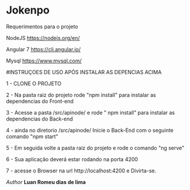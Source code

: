 # Jokenpo

Requerimentos para o projeto

NodeJS https://nodejs.org/en/

Angular 7 https://cli.angular.io/

Mysql https://www.mysql.com/


  
 #INSTRUÇOES DE USO APÓS INSTALAR AS DEPENCIAS ACIMA
 
 
 1 - CLONE O PROJETO
 
 2 - Na pasta raiz do projeto rode "npm install" para instalar as dependencias do Front-end
 
 3 - Acesse a pasta /src/apinode/  e rode " npm install" para instalar as dependencias do Back-end
 
 4 - ainda no diretorio /src/apinode/ Inicie o Back-End com o seguinte comando  "npm start"
 
 5 - Em seguida volte a pasta raiz do projeto e rode o comando "ng serve"
 
 6 - Sua aplicação deverá estar rodando na porta 4200
 
 7 - acesse o Browser na url  http://localhost:4200 e Divirta-se.

 *Author*
 **Luan Romeu dias de lima**
 
 

